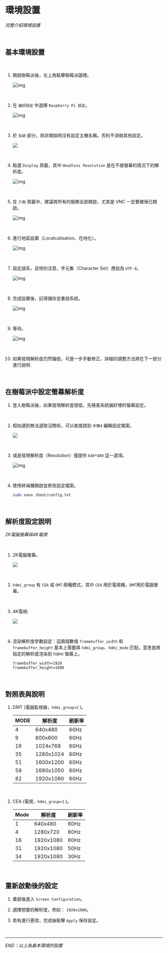 # 環境設置

_完整介紹環境設置_

<br>

## 基本環境設置

<br>

1. 開啟樹莓派後，左上角點擊樹莓派圖標。

   ![img](images/img_91.png)

<br>

2. 在 `偏好設定` 中選擇 `Raspberry Pi 設定`。

   ![img](images/img_92.png)

<br>

3. 於 `系統` 部分，除非開始時沒有設定主機名稱，否則不須做其他設定。

   ![](images/img_93.png)   

<br>

4. 點選 `Display` 頁籤，其中 `Headless Resolution` 是在不接螢幕的情況下的解析度。

   ![img](images/img_95.png)

<br>

5. 在 `介面` 頁籤中，建議將所有的服務全部開啟，尤其是 VNC 一定要確保已開啟。

   ![img](images/img_96.png)

<br>

6. 進行地區設置（Locatcalisation、在地化）。

   ![img](images/img_97.png)

<br>

7. 設定語系，且特別注意，字元集（Character Set）應設為 `UTF-8`。

   ![img](images/img_98.png)

<br>

8. 完成設置後，記得儲存並重啟系統。

   ![img](images/img_99.png)

<br>

9. 等待。

   ![img](images/img_100.png)

<br>

10. 如果發現解析度仍然偏低，可進一步手動修正，詳細的調整方法將在下一部分進行說明.

<br>

## 在樹莓派中設定螢幕解析度

1. 登入樹莓派後，如果發現解析度很低，先檢查系統偏好裡的螢幕設定。

<br>

2. 假如遇到無法選取沒關係，可以直接跳到 `步驟4` 編輯設定檔案。

   ![](images/img_301.png)

<br>

3. 或是發現解析度（Resolution）僅提供 `640*480` 這一選項。

   ![img](images/img_101.png)

<br>

4. 使用終端機開啟並修改設定檔案。

   ```bash
   sudo nano /boot/config.txt
   ```

<br>

## 解析度設定說明

_2K電腦螢幕與4K電視_

<br>

1. 2K電腦螢幕。

   ![](images/img_102.png)

<br>

2. `hdmi_group` 有 `CEA` 或 `DMT` 兩種模式，其中 `CEA` 用於電視機，`DMT`用於電腦螢幕。

<br>

3. 4K電視:

   ![](images/img_103.png)

<br>

4. 渲染解析度參數設定：這兩個數值 `framebuffer_width` 和 `framebuffer_height` 基本上需要與 `hdmi_group`、`hdmi_mode` 匹配。意思是將指定的解析度渲染到 hdmi 螢幕上。

   ```
   framebuffer_width=1920
   framebuffer_height=1080
   ```

<br>

## 對照表與說明

1. DMT (電腦監視器，`hdmi_group=2` )。

   | MODE | 解析度    | 刷新率 |
   | ---- | --------- | ------ |
   | 4    | 640x480   | 60Hz   |
   | 9    | 800x600   | 60Hz   |
   | 16   | 1024x768  | 60Hz   |
   | 35   | 1280x1024 | 60Hz   |
   | 51   | 1600x1200 | 60Hz   |
   | 58   | 1680x1050 | 60Hz   |
   | 82   | 1920x1080 | 60Hz   |

<br>

2. CEA (電視，`hdmi_group=1` )。

   | Mode | 解析度    | 刷新率 |
   | ---- | --------- | ------ |
   | 1    | 640x480   | 60Hz   |
   | 4    | 1280x720  | 60Hz   |
   | 16   | 1920x1080 | 60Hz   |
   | 31   | 1920x1080 | 50Hz   |
   | 34   | 1920x1080 | 30Hz   |

<br>

## 重新啟動後的設定

1. 重啟後進入 `Screen Configuration`。

2. 選擇想要的解析度，例如： `1920x1080`。

3. 若有進行更改，完成後點擊 `Apply` 保存設定。

<br>

___

_END：以上為基本環境的設置_
